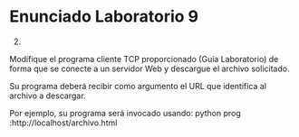 # Enunciado Laboratorio 9
2. 

Modifique el programa cliente TCP proporcionado (Guía Laboratorio) 
de forma que se conecte a un servidor Web y 
descargue el archivo solicitado. 

Su programa deberá recibir como argumento el URL 
que identifica al archivo a descargar. 


Por ejemplo, su programa será invocado usando: python prog :http://localhost/archivo.html